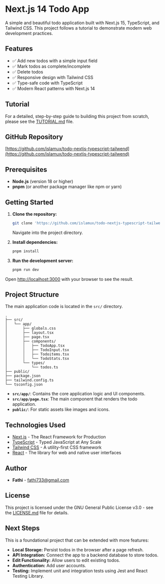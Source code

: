 # Next.js 14 Todo App

A simple and beautiful todo application built with Next.js 15, TypeScript, and Tailwind CSS. This project follows a tutorial to demonstrate modern web development practices.

## Features

- ✅ Add new todos with a simple input field
- ✅ Mark todos as complete/incomplete
- ✅ Delete todos
- ✅ Responsive design with Tailwind CSS
- ✅ Type-safe code with TypeScript
- ✅ Modern React patterns with Next.js 14

## Tutorial

For a detailed, step-by-step guide to building this project from scratch, please see the [TUTORIAL.md](TUTORIAL.md) file.

## GitHub Repository

[https://github.com/islamux/todo-nextjs-typescript-tailwend](https://github.com/islamux/todo-nextjs-typescript-tailwend)

## Prerequisites

- **Node.js** (version 18 or higher)
- **pnpm** (or another package manager like npm or yarn)

## Getting Started

1.  **Clone the repository:**
    ```bash
    git clone 'https://github.com/islamux/todo-nextjs-typescript-tailwend'
    ```
    Navigate into the project directory.

2.  **Install dependencies:**
    ```bash
    pnpm install
    ```

3.  **Run the development server:**
    ```bash
    pnpm run dev
    ```

Open [http://localhost:3000](http://localhost:3000) with your browser to see the result.

## Project Structure

The main application code is located in the `src/` directory.

```
.
├── src/
│   └── app/
│       ├── globals.css
│       ├── layout.tsx
│       ├── page.tsx
│       ├── components/
│       │   ├── TodoApp.tsx
│       │   ├── TodoInput.tsx
│       │   ├── Todoitems.tsx
│       │   └── TodoStats.tsx
│       └── types/
│           └── todos.ts
├── public/
├── package.json
├── tailwind.config.ts
└── tsconfig.json
```

-   **`src/app/`**: Contains the core application logic and UI components.
-   **`src/app/page.tsx`**: The main component that renders the todo application.
-   **`public/`**: For static assets like images and icons.

## Technologies Used

-   [Next.js](https://nextjs.org/) - The React Framework for Production
-   [TypeScript](https://www.typescriptlang.org/) - Typed JavaScript at Any Scale
-   [Tailwind CSS](https://tailwindcss.com/) - A utility-first CSS framework
-   [React](https://react.dev/) - The library for web and native user interfaces

## Author

- **Fathi** - [fathi733@gmail.com](mailto:fathi733@gmail.com)

## License

This project is licensed under the GNU General Public License v3.0 - see the [LICENSE.md](LICENSE.md) file for details.

## Next Steps

This is a foundational project that can be extended with more features:

-   **Local Storage:** Persist todos in the browser after a page refresh.
-   **API Integration:** Connect the app to a backend database to store todos.
-   **Edit Functionality:** Allow users to edit existing todos.
-   **Authentication:** Add user accounts.
-   **Testing:** Implement unit and integration tests using Jest and React Testing Library.
